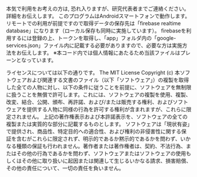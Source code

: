 本気で利用をお考えの方は,
恐れ入りますが、研究代表者までご連絡ください。詳細をお伝えします。
このプログラムはAndroidスマートフォンで動作します。リモートでの利用が前提ですので取得データの保存先は「firebase realtime database」になります（ローカル保存も同時に実施しています）。
firebaseを利用するには登録の上、トークンを取得し、「app」フォルダ内の「google-services.json」ファイル内に記載する必要がありますので、必要な方は実施方法をお伝えします。
※本コード内では個人情報にあたるため当該ファイルはプレーンとなっています。

ライセンスについては以下の通りです。
The MIT License
Copyright (c)
本ソフトウェアおよび関連する文書のファイル（以下「ソフトウェア」）の複製を取得した全ての人物に対し、以下の条件に従うことを前提に、ソフトウェアを無制限に扱うことを無償で許可します。これには、ソフトウェアの複製を使用、複製、改変、結合、公開、頒布、再許諾、および/または販売する権利、およびソフトウェアを提供する人物に同様の行為を許可する権利が含まれますが、これらに限定されません。
上記の著作権表示および本許諾表示を、ソフトウェアの全ての複製または実質的な部分に記載するものとします。
ソフトウェアは「現状有姿」で提供され、商品性、特定目的への適合性、および権利の非侵害性に関する保証を含むがこれらに限定されず、明示的であるか黙示的であるかを問わず、いかなる種類の保証も行われません。著作者または著作権者は、契約、不法行為、またはその他の行為であるかを問わず、ソフトウェアまたはソフトウェアの使用もしくはその他に取り扱いに起因または関連して生じるいかなる請求、損害賠償、その他の責任について、一切の責任を負いません。
